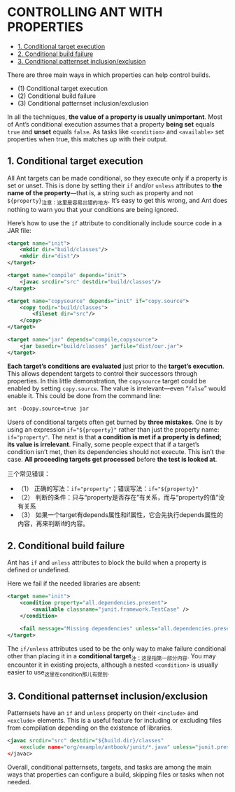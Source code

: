 # CONTROLLING ANT WITH PROPERTIES

<!-- TOC -->

- [1. Conditional target execution](#1-conditional-target-execution)
- [2. Conditional build failure](#2-conditional-build-failure)
- [3. Conditional patternset inclusion/exclusion](#3-conditional-patternset-inclusionexclusion)

<!-- /TOC -->

There are three main ways in which properties can help control builds.

- (1) Conditional target execution
- (2) Conditional build failure
- (3) Conditional patternset inclusion/exclusion

In all the techniques, **the value of a property is usually unimportant**. Most of Ant’s conditional execution assumes that a property **being set** equals `true` and **unset** equals `false`. As tasks like `<condition>` and `<available>` set properties when true, this matches up with their output.

## 1. Conditional target execution

All Ant targets can be made conditional, so they execute only if a property is set or unset. This is done by setting their `if` and/or `unless` attributes to **the name of the property**—that is, a string such as property and not `${property}`<sub>注意：这里是容易出错的地方</sub>. It’s easy to get this wrong, and Ant does nothing to warn you that your conditions are being ignored.

Here’s how to use the `if` attribute to conditionally include source code in a JAR file:

```xml
<target name="init">
    <mkdir dir="build/classes"/>
    <mkdir dir="dist"/>
</target>

<target name="compile" depends="init">
    <javac srcdir="src" destdir="build/classes"/>
</target>

<target name="copysource" depends="init" if="copy.source">
    <copy todir="build/classes">
        <fileset dir="src"/>
    </copy>
</target>

<target name="jar" depends="compile,copysource">
    <jar basedir="build/classes" jarfile="dist/our.jar">
</target>
```

**Each target’s conditions are evaluated** just prior to the **target’s execution**. This allows dependent targets to control their successors through properties. In this little demonstration, the `copysource` target could be enabled by setting `copy.source`. The value is irrelevant—even “`false`” would enable it. This could be done from the command line:

```xml
ant -Dcopy.source=true jar
```

Users of conditional targets often get burned by **three mistakes**. One is by using an expression `if="${property}"` rather than just the property name: `if="property"`. The next is that **a condition is met if a property is defined; its value is irrelevant**. Finally, some people expect that if a target’s condition isn’t met, then its dependencies should not execute. This isn’t the case. **All proceeding targets get processed** before **the test is looked at**.

三个常见错误：

- （1） 正确的写法：`if="property"`；错误写法：`if="${property}"`
- （2） 判断的条件：只与“property是否存在”有关系，而与“property的值”没有关系
- （3） 如果一个target有depends属性和if属性，它会先执行depends属性的内容，再来判断if的内容。

## 2. Conditional build failure

Ant has `if` and `unless` attributes to block the build when a property is defined or undefined.

Here we fail if the needed libraries are absent:

```xml
<target name="init">
    <condition property="all.dependencies.present">
        <available classname="junit.framework.TestCase" />
    </condition>

    <fail message="Missing dependencies" unless="all.dependencies.present"/>
</target>
```

The `if/unless` attributes used to be the only way to make failure conditional other than placing it in a **conditional target**<sub>注：这是指第一部分内容</sub>. You may encounter it in existing projects, although a nested `<condition>` is usually easier to use<sub>这里在condition那儿有提到</sub>.

## 3. Conditional patternset inclusion/exclusion

Patternsets have an `if` and `unless` property on their `<include>` and `<exclude>` elements. This is a useful feature for including or excluding files from compilation depending on the existence of libraries.

```xml
<javac srcdir="src" destdir="${build.dir}/classes"
    <exclude name="org/example/antbook/junit/*.java" unless="junit.present" />
</javac>
```

Overall, conditional patternsets, targets, and tasks are among the main ways that properties can configure a build, skipping files or tasks when not needed.


